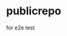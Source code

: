 # publicrepo
for e2e test





















































































































































































































































































































































































































































































































































































































































































































































































